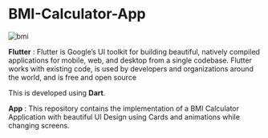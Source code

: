 # BMI-Calculator-App

![bmi](https://user-images.githubusercontent.com/60261673/114537119-726d4a00-9c6f-11eb-9f5c-a8672eff1bbb.gif)

**Flutter** : Flutter is Google’s UI toolkit for building beautiful, natively compiled applications for mobile, web, and desktop from a single codebase. Flutter works with existing code, is used by developers and organizations around the world, and is free and open source

This is developed using **Dart**.

**App** : This repository contains the implementation of a BMI Calculator Application with beautiful UI Design using Cards and animations while changing screens.   
